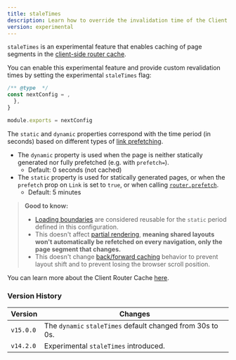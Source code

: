 ```yaml
---
title: staleTimes
description: Learn how to override the invalidation time of the Client Router Cache.
version: experimental
---
```


`staleTimes` is an experimental feature that enables caching of page segments in the [client-side router cache](/docs/app/guides/caching#client-side-router-cache).

You can enable this experimental feature and provide custom revalidation times by setting the experimental `staleTimes` flag:

```js filename="next.config.js"
/** @type  */
const nextConfig = ,
  },
}

module.exports = nextConfig
```

The `static` and `dynamic` properties correspond with the time period (in seconds) based on different types of [link prefetching](/docs/app/api-reference/components/link#prefetch).

- The `dynamic` property is used when the page is neither statically generated nor fully prefetched (e.g. with `prefetch=`).
  - Default: 0 seconds (not cached)
- The `static` property is used for statically generated pages, or when the `prefetch` prop on `Link` is set to `true`, or when calling [`router.prefetch`](/docs/app/guides/caching#routerprefetch).
  - Default: 5 minutes

> **Good to know:**
>
> - [Loading boundaries](/docs/app/api-reference/file-conventions/loading) are considered reusable for the `static` period defined in this configuration.
> - This doesn't affect [partial rendering](/docs/app/getting-started/linking-and-navigating#client-side-transitions), **meaning shared layouts won't automatically be refetched on every navigation, only the page segment that changes.**
> - This doesn't change [back/forward caching](/docs/app/guides/caching#client-side-router-cache) behavior to prevent layout shift and to prevent losing the browser scroll position.

You can learn more about the Client Router Cache [here](/docs/app/guides/caching#client-side-router-cache).

### Version History

| Version   | Changes                                                    |
| --------- | ---------------------------------------------------------- |
| `v15.0.0` | The `dynamic` `staleTimes` default changed from 30s to 0s. |
| `v14.2.0` | Experimental `staleTimes` introduced.                      |